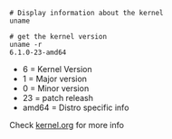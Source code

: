 
```shell
# Display information about the kernel
uname

# get the kernel version
uname -r
6.1.0-23-amd64
```
- 6 = Kernel Version
- 1 = Major version
- 0 = Minor version
- 23 = patch releash
- amd64 = Distro specific info

Check [kernel.org](https://kernel.org) for more info